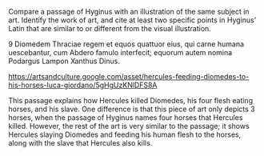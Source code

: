 Compare a passage of Hyginus with an illustration of the same subject in art. Identify the work of art, and cite at least two specific points in Hyginus’ Latin that are similar to or different from the visual illustration.


9 Diomedem Thraciae regem et equos quattuor eius, qui carne humana uescebantur, cum Abdero famulo interfecit; equorum autem nomina Podargus Lampon Xanthus Dinus.

 
 https://artsandculture.google.com/asset/hercules-feeding-diomedes-to-his-horses-luca-giordano/5gHgUzKNlDFS8A
 
 
 
This passage explains how Hercules killed Diomedes, his four flesh eating horses, and his slave. One difference is that this piece of art only depicts 3 horses, when the passage of Hyginus names four horses that Hercules killed. However, the rest of the art is very similar to the passage; it shows Hercules slaying Diomedes and feeding his human flesh to the horses, along with the slave that Hercules also kills.
